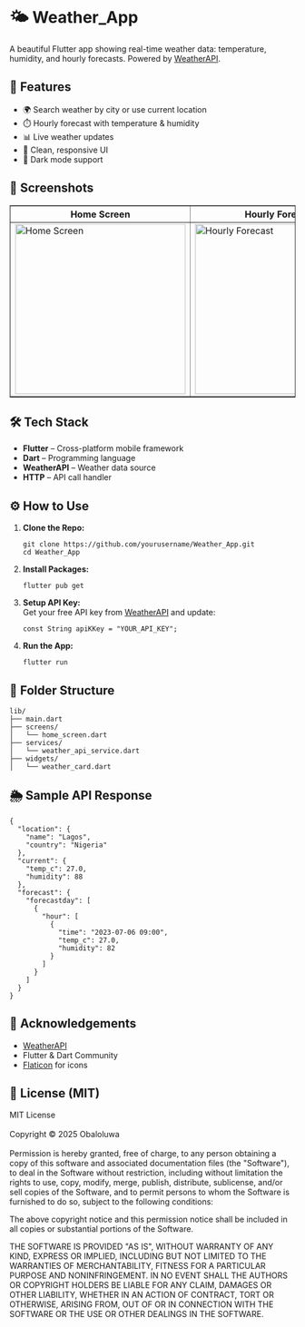<!DOCTYPE html>
<html lang="en">
<head>
  <meta charset="UTF-8" />
  <title>Weather_App</title>
</head>
<body>

  <h1>🌤️ Weather_App</h1>
  <p>
    A beautiful Flutter app showing real-time weather data: temperature, humidity, and hourly forecasts.
    Powered by <a href="https://www.weatherapi.com/" target="_blank">WeatherAPI</a>.
  </p>

  <h2>🚀 Features</h2>
  <ul>
    <li>🌍 Search weather by city or use current location</li>
    <li>⏱️ Hourly forecast with temperature & humidity</li>
    <li>📊 Live weather updates</li>
    <li>🌈 Clean, responsive UI</li>
    <li>🌙 Dark mode support</li>
  </ul>

  <h2>📱 Screenshots</h2>
  <table border="1">
    <tr>
      <th>Home Screen</th>
      <th>Hourly Forecast</th>
    </tr>
    <tr>
      <td>
        <img src="https://drive.google.com/uc?export=view&id=1aNa9dNbF9OT7WzcGKYrp-rN4BwqsJBkw" alt="Home Screen" width="300">
      </td>
      <td>
        <img src="https://drive.google.com/uc?export=view&id=1jstSX5w8uaLybeXJ0QS_9SFp8fYPUWMY" alt="Hourly Forecast" width="300">
      </td>
    </tr>
  </table>

  <h2>🛠️ Tech Stack</h2>
  <ul>
    <li><strong>Flutter</strong> – Cross-platform mobile framework</li>
    <li><strong>Dart</strong> – Programming language</li>
    <li><strong>WeatherAPI</strong> – Weather data source</li>
    <li><strong>HTTP</strong> – API call handler</li>
  </ul>

  <h2>⚙️ How to Use</h2>
  <ol>
    <li>
      <strong>Clone the Repo:</strong>
      <pre><code>git clone https://github.com/yourusername/Weather_App.git
cd Weather_App</code></pre>
    </li>
    <li>
      <strong>Install Packages:</strong>
      <pre><code>flutter pub get</code></pre>
    </li>
    <li>
      <strong>Setup API Key:</strong><br />
      Get your free API key from <a href="https://www.weatherapi.com/">WeatherAPI</a> and update:
      <pre><code>const String apiKKey = "YOUR_API_KEY";</code></pre>
    </li>
    <li>
      <strong>Run the App:</strong>
      <pre><code>flutter run</code></pre>
    </li>
  </ol>

  <h2>📁 Folder Structure</h2>
  <pre><code>lib/
├── main.dart
├── screens/
│   └── home_screen.dart
├── services/
│   └── weather_api_service.dart
├── widgets/
│   └── weather_card.dart
</code></pre>

  <h2>🌦️ Sample API Response</h2>
  <pre><code>{
  "location": {
    "name": "Lagos",
    "country": "Nigeria"
  },
  "current": {
    "temp_c": 27.0,
    "humidity": 88
  },
  "forecast": {
    "forecastday": [
      {
        "hour": [
          {
            "time": "2023-07-06 09:00",
            "temp_c": 27.0,
            "humidity": 82
          }
        ]
      }
    ]
  }
}
</code></pre>

  <h2>🙌 Acknowledgements</h2>
  <ul>
    <li><a href="https://www.weatherapi.com/">WeatherAPI</a></li>
    <li>Flutter & Dart Community</li>
    <li><a href="https://www.flaticon.com/">Flaticon</a> for icons</li>
  </ul>

  <h2>📜 License (MIT)</h2>
  <p>
    MIT License<br /><br />
    Copyright &copy; 2025 Obaloluwa<br /><br />
    Permission is hereby granted, free of charge, to any person obtaining a copy
    of this software and associated documentation files (the "Software"), to deal
    in the Software without restriction, including without limitation the rights
    to use, copy, modify, merge, publish, distribute, sublicense, and/or sell
    copies of the Software, and to permit persons to whom the Software is
    furnished to do so, subject to the following conditions:
  </p>
  <p>
    The above copyright notice and this permission notice shall be included in
    all copies or substantial portions of the Software.
  </p>
  <p>
    THE SOFTWARE IS PROVIDED "AS IS", WITHOUT WARRANTY OF ANY KIND, EXPRESS OR
    IMPLIED, INCLUDING BUT NOT LIMITED TO THE WARRANTIES OF MERCHANTABILITY,
    FITNESS FOR A PARTICULAR PURPOSE AND NONINFRINGEMENT. IN NO EVENT SHALL THE
    AUTHORS OR COPYRIGHT HOLDERS BE LIABLE FOR ANY CLAIM, DAMAGES OR OTHER
    LIABILITY, WHETHER IN AN ACTION OF CONTRACT, TORT OR OTHERWISE, ARISING FROM,
    OUT OF OR IN CONNECTION WITH THE SOFTWARE OR THE USE OR OTHER DEALINGS IN THE
    SOFTWARE.
  </p>

</body>
</html>
